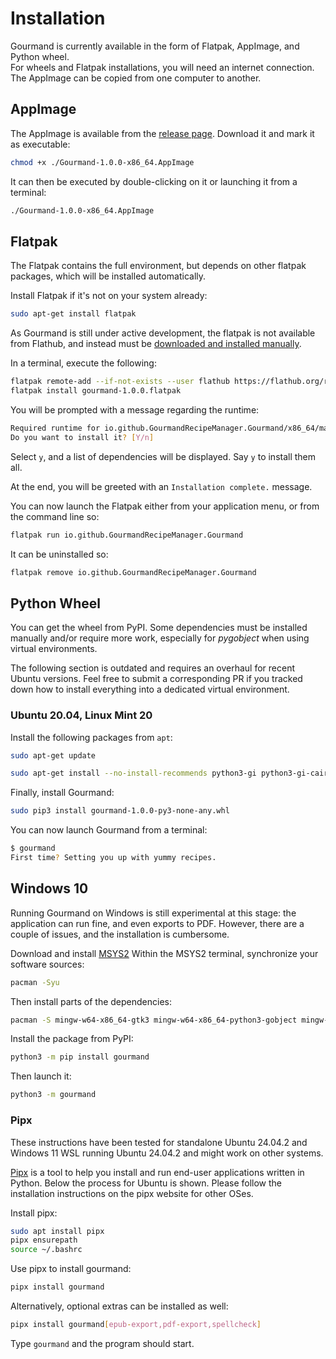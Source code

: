 # Installation

Gourmand is currently available in the form of Flatpak, AppImage, and Python wheel.  
For wheels and Flatpak installations, you will need an internet connection.  
The AppImage can be copied from one computer to another.  

## AppImage

The AppImage is available from the [release page](https://github.com/GourmandRecipeManager/gourmand/releases/).
Download it and mark it as executable:

```sh
chmod +x ./Gourmand-1.0.0-x86_64.AppImage
```

It can then be executed by double-clicking on it or launching it from a terminal:

```sh
./Gourmand-1.0.0-x86_64.AppImage
```

## Flatpak

The Flatpak contains the full environment, but depends on other flatpak
packages, which will be installed automatically.

Install Flatpak if it's not on your system already:

```sh
sudo apt-get install flatpak
```

As Gourmand is still under active development, the flatpak is not available from
Flathub, and instead must be [downloaded and installed manually](https://github.com/GourmandRecipeManager/gourmand/releases/).

In a terminal, execute the following:

```sh
flatpak remote-add --if-not-exists --user flathub https://flathub.org/repo/flathub.flatpakrepo
flatpak install gourmand-1.0.0.flatpak
```

You will be prompted with a message regarding the runtime:

```sh
Required runtime for io.github.GourmandRecipeManager.Gourmand/x86_64/master (runtime/org.gnome.Platform/x86_64/3.40) found in remote flathub)
Do you want to install it? [Y/n]
```

Select `y`, and a list of dependencies will be displayed. Say `y` to install
them all.

At the end, you will be greeted with an `Installation complete.` message.

You can now launch the Flatpak either from your application menu, or from the
command line so:

```sh
flatpak run io.github.GourmandRecipeManager.Gourmand
```

It can be uninstalled so:

```sh
flatpak remove io.github.GourmandRecipeManager.Gourmand
```

## Python Wheel

You can get the wheel from PyPI. Some dependencies must be installed manually and/or
require more work, especially for *pygobject* when using virtual environments.

The following section is outdated and requires an overhaul for recent Ubuntu versions.
Feel free to submit a corresponding PR if you tracked down how to install everything
into a dedicated virtual environment.

### Ubuntu 20.04, Linux Mint 20

Install the following packages from `apt`:

```sh
sudo apt-get update

sudo apt-get install --no-install-recommends python3-gi python3-gi-cairo gir1.2-gtk-3.0 libgirepository1.0-dev libcairo2-dev enchant python3-bs4 python3-ebooklib python3-keyring python3-lxml python3-pil python3-cairo python3-enchant python3-gi python3-gst-1.0 python3-gtkspellcheck python3-requests python3-reportlab python3-selenium python3-setuptools python3-sqlalchemy python3-pip python3-toml gir1.2-poppler-0.18
```

Finally, install Gourmand:

```sh
sudo pip3 install gourmand-1.0.0-py3-none-any.whl
```

You can now launch Gourmand from a terminal:

```sh
$ gourmand
First time? Setting you up with yummy recipes.
```

## Windows 10

Running Gourmand on Windows is still experimental at this stage: the application can run fine, and even exports to PDF. However, there are a couple of issues, and the installation is cumbersome.

Download and install [MSYS2](https://www.msys2.org/)
Within the MSYS2 terminal, synchronize your software sources:

```sh
pacman -Syu
```

Then install parts of the dependencies:

```sh
pacman -S mingw-w64-x86_64-gtk3 mingw-w64-x86_64-python3-gobject mingw-w64-x86_64-python-pillow mingw-w64-x86_64-python-sqlalchemy mingw-w64-x86_64-gstreamer mingw-w64-x86_64-poppler mingw-w64-x86_64-python-reportlab
```

Install the package from PyPI:

```sh
python3 -m pip install gourmand
```

Then launch it:

```sh
python3 -m gourmand
```

### Pipx

These instructions have been tested for standalone Ubuntu 24.04.2 and Windows 11 WSL running Ubuntu 24.04.2 and might work on other systems.

[Pipx](https://pipx.pypa.io/stable/installation/) is a tool  to help you install and run end-user applications written in Python. Below the process for Ubuntu is shown.  Please follow the installation instructions on the pipx website for other OSes.

Install pipx:
```sh
sudo apt install pipx
pipx ensurepath
source ~/.bashrc
```

Use pipx to install gourmand:
```sh
pipx install gourmand
```

Alternatively, optional extras can be installed as well:
```sh
pipx install gourmand[epub-export,pdf-export,spellcheck]
```

Type ```gourmand``` and the program should start.
